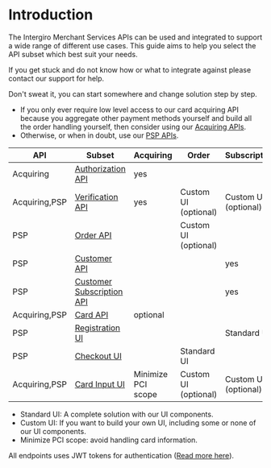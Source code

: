 # Introduction
The Intergiro Merchant Services APIs can be used and integrated to support a wide range of different use cases. 
This guide aims to help you select the API subset which best suit your needs.

If you get stuck and do not know how or what to integrate against please contact our support for help.

Don't sweat it, you can start somewhere and change solution step by step.

- If you only ever require low level access to our card acquiring API because you aggregate other payment methods yourself and build all the order handling yourself, then consider using our [Acquiring APIs](./acquiring/api.html).
- Otherwise, or when in doubt, use our [PSP APIs](./psp/api.html).


| API           | Subset                                                     | Acquiring          | Order                | Subscription         |
|---------------|------------------------------------------------------------|--------------------|----------------------|----------------------|
| Acquiring     | [Authorization API](../authorization/create.html)          | yes                |                      |                      |
| Acquiring,PSP | [Verification API](../verification/create.html)            | yes                | Custom UI (optional) | Custom UI (optional) |
| PSP           | [Order API](../order/create.html)                          |                    | Custom UI (optional) |                      |
| PSP           | [Customer API](../customer/introduction.html)              |                    |                      | yes                  |
| PSP           | [Customer Subscription API](../customer/introduction.html) |                    |                      | yes                  |
| Acquiring,PSP | [Card API](../card-api/create.html)                        | optional           |                      |                      |
| PSP           | [Registration UI](../customer/registration-ui.html)        |                    |                      | Standard UI          |
| PSP           | [Checkout UI](../checkout/embed.html)                      |                    | Standard UI          |                      |
| Acquiring,PSP | [Card Input UI](../card-input/embed.html)                  | Minimize PCI scope | Custom UI (optional) | Custom UI (optional) |

- Standard UI: A complete solution with our UI components.
- Custom UI: If you want to build your own UI, including some or none of our UI components.
- Minimize PCI scope: avoid handling card information.

All endpoints uses JWT tokens for authentication ([Read more here](./authentication.html)).